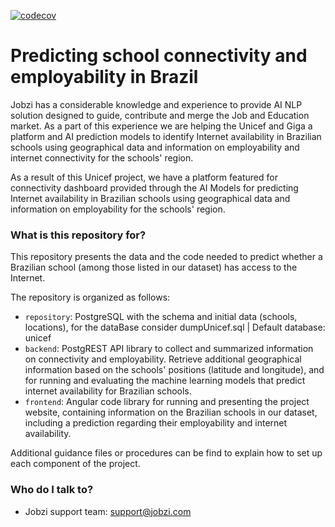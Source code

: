 [![codecov](https://codecov.io/gh/Jobzi-Artificial-Intelligence/ziconnect-app-angular/branch/master/graph/badge.svg)](https://codecov.io/gh/Jobzi-Artificial-Intelligence/ziconnect-app-angular)

# Predicting school connectivity and employability in Brazil #

Jobzi has a considerable knowledge and experience to provide AI NLP solution designed to guide, contribute and merge the Job and Education market. As a part of this experience we are helping the Unicef and Giga a platform 
and AI prediction models to identify Internet availability in Brazilian schools using geographical data and information on employability and internet connectivity for the schools' region.

As a result of this Unicef project, we have a platform featured for connectivity dashboard provided through the 
AI Models for predicting Internet availability in Brazilian schools using geographical data and information on employability for the schools' region.

### What is this repository for? ###

This repository presents the data and the code needed to predict whether a Brazilian school (among those listed in our dataset) has access to the Internet.

The repository is organized as follows:

* `repository`: PostgreSQL with the schema and initial data (schools, locations), for the dataBase consider dumpUnicef.sql | Default database: unicef
* `backend`: PostgREST API library to collect and summarized information on connectivity and employability. Retrieve additional geographical information based on the schools' positions (latitude and longitude), and for running and evaluating the machine learning models that predict internet availability for Brazilian schools.
* `frontend`: Angular code library for running and presenting the project website, containing information on the Brazilian schools in our dataset, including a prediction regarding their employability and internet availability.

Additional guidance files or procedures can be find to explain how to set up each component of the project.

### Who do I talk to? ###

* Jobzi support team: [support@jobzi.com](mailto:support@jobzi.com)
